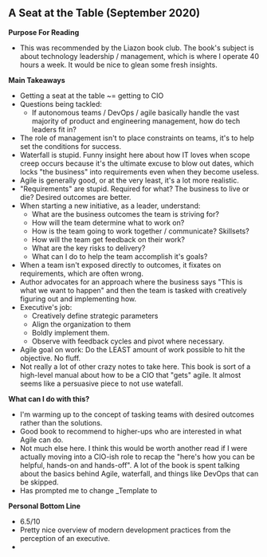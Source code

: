 ## A Seat at the Table (September 2020)

**Purpose For Reading**
- This was recommended by the Liazon book club. The book's subject is about technology leadership / management, which is where I operate 40 hours a week. It would be nice to glean some fresh insights.
 
**Main Takeaways**
- Getting a seat at the table ~= getting to CIO 
- Questions being tackled:
	- If autonomous teams / DevOps / agile basically handle the vast majority of product and engineering management, how do tech leaders fit in?
- The role of management isn't to place constraints on teams, it's to help set the conditions for success.
- Waterfall is stupid. Funny insight here about how IT loves when scope creep occurs because it's the ultimate excuse to blow out dates, which locks "the business" into requirements even when they become useless.
- Agile is generally good, or at the very least, it's a lot more realistic.
- "Requirements" are stupid. Required for what? The business to live or die? Desired outcomes are better.
- When starting a new initiative, as a leader, understand:
	- What are the business outcomes the team is striving for?
	- How will the team determine what to work on?
	- How is the team going to work together / communicate? Skillsets?
	- How will the team get feedback on their work?
	- What are the key risks to delivery?
	- What can I do to help the team accomplish it's goals?
- When a team isn't exposed directly to outcomes, it fixates on requirements, which are often wrong.
- Author advocates for an approach where the business says "This is what we want to happen" and then the team is tasked with creatively figuring out and implementing how.
- Executive's job:
	- Creatively define strategic parameters
	- Align the organization to them
	- Boldly implement them.
	- Observe with feedback cycles and pivot where necessary.
- Agile goal on work: Do the LEAST amount of work possible to hit the objective. No fluff.
- Not really a lot of other crazy notes to take here. This book is sort of a high-level manual about how to be a CIO that "gets" agile. It almost seems like a persuasive piece to not use watefall.

**What can I do with this?**
- I'm warming up to the concept of tasking teams with desired outcomes rather than the solutions.
- Good book to recommend to higher-ups who are interested in what Agile can do.
- Not much else here. I think this would be worth another read if I were actually moving into a CIO-ish role to recap the "here's how you can be helpful, hands-on and hands-off". A lot of the book is spent talking about the basics behind Agile, waterfall, and things like DevOps that can be skipped.
- Has prompted me to change _Template to 

**Personal Bottom Line**
- 6.5/10
- Pretty nice overview of modern development practices from the perception of an executive.
- 
<!--stackedit_data:
eyJoaXN0b3J5IjpbMTY4NjQyMDY4MSwtMTc3NTIwODc0MywtMT
g1MzE5NDQ4NSwtMTA0MDExNTAyMSwtNDUxNTczOTEyLC0zNzg0
MjUyMTQsNDI0NTc5MjM5LC02MDY1ODE2MjMsLTE5NDI4NjcwNy
wxOTY3NDA3ODEyLC01OTA1MTQ5NSwtMTU5OTE5NTg5LC03MDU2
Nzc2MjNdfQ==
-->